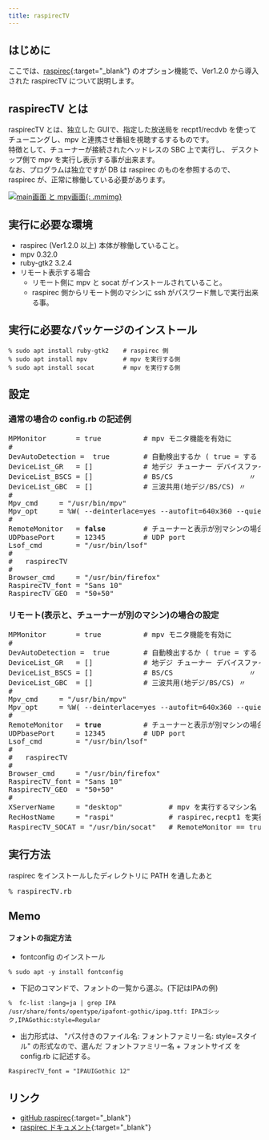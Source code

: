 ```yaml
---
title: raspirecTV
---
```



## はじめに

ここでは、[raspirec](https://github.com/kaikoma-soft/raspirec ){:target="_blank"}
のオプション機能で、Ver1.2.0 から導入された
raspirecTV について説明します。

## raspirecTV とは

raspirecTV とは、独立した GUIで、指定した放送局を recpt1/recdvb
を使ってチューニングし、mpv と連携させ番組を視聴するするものです。
<br>
特徴として、チューナーが接続されたヘッドレスの SBC 上で実行し、
デスクトップ側で mpv を実行し表示する事が出来ます。
<br>
なお、プログラムは独立ですが DB は raspirec のものを参照するので、
raspirec が、正常に稼働している必要があります。


[![main画面 と mpv画面]({{site.baseurl}}/img/TV.png){: .mmimg}]({{site.baseurl}}/img/TV.png "main画面 と mpv画面")

## 実行に必要な環境
* raspirec (Ver1.2.0 以上) 本体が稼働していること。
* mpv 0.32.0 
* ruby-gtk2 3.2.4
* リモート表示する場合
  * リモート側に mpv と socat がインストールされていること。
  * raspirec 側からリモート側のマシンに ssh がパスワード無しで実行出来る事。

## 実行に必要なパッケージのインストール

```
% sudo apt install ruby-gtk2    # raspirec 側
% sudo apt install mpv          # mpv を実行する側
% sudo apt install socat        # mpv を実行する側
```

## 設定

### 通常の場合の config.rb の記述例
<pre>
MPMonitor       = true          # mpv モニタ機能を有効に
#
DevAutoDetection =  true        # 自動検出するか ( true = する )
DeviceList_GR   = []            # 地デジ チューナー デバイスファイル 
DeviceList_BSCS = []            # BS/CS                  〃
DeviceList_GBC  = []            # 三波共用(地デジ/BS/CS) 〃
#
Mpv_cmd     = "/usr/bin/mpv"
Mpv_opt     = %W( --deinterlace=yes --autofit=640x360 --quiet )
#
RemoteMonitor   = <strong>false</strong>         # チューナーと表示が別マシンの場合に ture
UDPbasePort     = 12345         # UDP port 
Lsof_cmd        = "/usr/bin/lsof"
#
#   raspirecTV 
#
Browser_cmd     = "/usr/bin/firefox"
RaspirecTV_font = "Sans 10"
RaspirecTV_GEO  = "50+50"
</pre>

### リモート(表示と、チューナーが別のマシン)の場合の設定

<pre>
MPMonitor       = true          # mpv モニタ機能を有効に
#
DevAutoDetection =  true        # 自動検出するか ( true = する )
DeviceList_GR   = []            # 地デジ チューナー デバイスファイル 
DeviceList_BSCS = []            # BS/CS                  〃
DeviceList_GBC  = []            # 三波共用(地デジ/BS/CS) 〃
#
Mpv_cmd     = "/usr/bin/mpv"
Mpv_opt     = %W( --deinterlace=yes --autofit=640x360 --quiet )
#
RemoteMonitor   = <strong>true</strong>          # チューナーと表示が別マシンの場合に ture
UDPbasePort     = 12345         # UDP port 
Lsof_cmd        = "/usr/bin/lsof"
#
#   raspirecTV 
#
Browser_cmd     = "/usr/bin/firefox"
RaspirecTV_font = "Sans 10"
RaspirecTV_GEO  = "50+50"
#
XServerName     = "desktop"           # mpv を実行するマシン名
RecHostName     = "raspi"             # raspirec,recpt1 を実行するマシン名
RaspirecTV_SOCAT = "/usr/bin/socat"   # RemoteMonitor == true の時のみ
</pre>


## 実行方法
raspirec をインストールしたディレクトリに PATH を通したあと
<pre>
% raspirecTV.rb
</pre>
 

##  Memo
#### フォントの指定方法
* fontconfig のインストール
```
% sudo apt -y install fontconfig
```
* 下記のコマンドで、フォントの一覧から選ぶ。(下記はIPAの例)
```
%  fc-list :lang=ja | grep IPA
/usr/share/fonts/opentype/ipafont-gothic/ipag.ttf: IPAゴシック,IPAGothic:style=Regular
```
* 出力形式は、 "パス付きのファイル名: フォントファミリー名: style=スタイル"
の形式なので、選んだ フォントファミリー名 + フォントサイズ を
config.rb に記述する。
```
RaspirecTV_font = "IPAUIGothic 12"
```

## リンク

+ [gitHub raspirec](https://github.com/kaikoma-soft/raspirec ){:target="_blank"}
+ [raspirec ドキュメント](https://kaikoma-soft.github.io/src/raspirec.html ){:target="_blank"}
